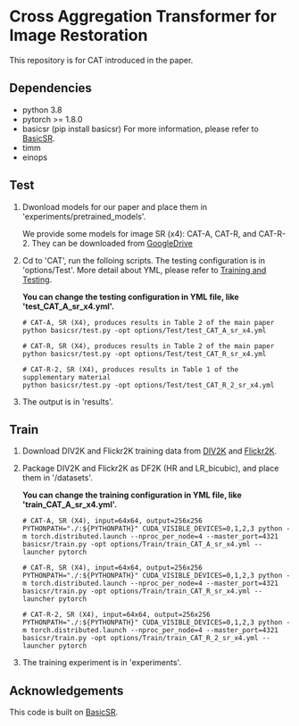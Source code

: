 # Cross Aggregation Transformer for Image Restoration

This repository is for CAT introduced in the paper.



## Dependencies

- python 3.8
- pytorch >= 1.8.0
- basicsr (pip install basicsr) For more information, please refer to [BasicSR](https://github.com/XPixelGroup/BasicSR.git).
- timm
- einops

## Test

1. Dwonload models for our paper and place them in 'experiments/pretrained_models'. 

   We provide some models for image SR (x4): CAT-A, CAT-R, and CAT-R-2. They can be downloaded from [GoogleDrive](https://drive.google.com/drive/folders/17ls9MEIw8AvYWUquj-aYMlT0KxgThS4P?usp=sharing)

2. Cd to 'CAT', run the folloing scripts. The testing configuration is in 'options/Test'. More detail about YML, please refer to [Training and Testing](https://github.com/XPixelGroup/BasicSR/blob/master/docs/TrainTest.md).

   **You can change the testing configuration in YML file, like 'test_CAT_A_sr_x4.yml'.**

   ```shell
   # CAT-A, SR (X4), produces results in Table 2 of the main paper
   python basicsr/test.py -opt options/Test/test_CAT_A_sr_x4.yml
   
   # CAT-R, SR (X4), produces results in Table 2 of the main paper
   python basicsr/test.py -opt options/Test/test_CAT_R_sr_x4.yml
   
   # CAT-R-2, SR (X4), produces results in Table 1 of the supplementary material
   python basicsr/test.py -opt options/Test/test_CAT_R_2_sr_x4.yml
   ```

3. The output is in 'results'.

## Train

1. Download DIV2K and Flickr2K training data from [DIV2K](https://data.vision.ee.ethz.ch/cvl/DIV2K/) and [Flickr2K](https://cv.snu.ac.kr/research/EDSR/Flickr2K.tar).

1. Package DIV2K and Flickr2K as DF2K (HR and LR_bicubic), and place them in '/datasets'.

   **You can change the training configuration in YML file, like 'train_CAT_A_sr_x4.yml'.**

   ```shell
   # CAT-A, SR (X4), input=64x64, output=256x256
   PYTHONPATH="./:${PYTHONPATH}" CUDA_VISIBLE_DEVICES=0,1,2,3 python -m torch.distributed.launch --nproc_per_node=4 --master_port=4321 basicsr/train.py -opt options/Train/train_CAT_A_sr_x4.yml --launcher pytorch
   
   # CAT-R, SR (X4), input=64x64, output=256x256
   PYTHONPATH="./:${PYTHONPATH}" CUDA_VISIBLE_DEVICES=0,1,2,3 python -m torch.distributed.launch --nproc_per_node=4 --master_port=4321 basicsr/train.py -opt options/Train/train_CAT_R_sr_x4.yml --launcher pytorch
   
   # CAT-R-2, SR (X4), input=64x64, output=256x256
   PYTHONPATH="./:${PYTHONPATH}" CUDA_VISIBLE_DEVICES=0,1,2,3 python -m torch.distributed.launch --nproc_per_node=4 --master_port=4321 basicsr/train.py -opt options/Train/train_CAT_R_2_sr_x4.yml --launcher pytorch
   ```

4. The training experiment is in 'experiments'.

## Acknowledgements

This code is built on  [BasicSR](https://github.com/XPixelGroup/BasicSR.git).

